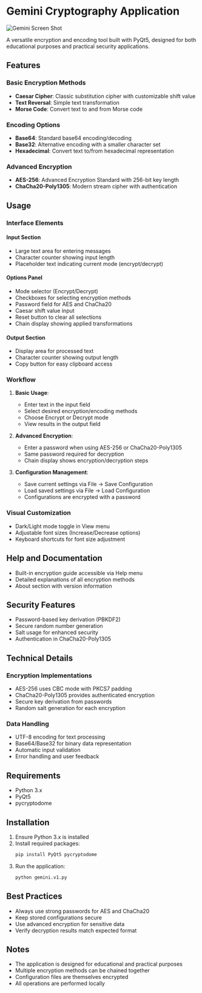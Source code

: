 # Gemini Cryptography Application
![Gemini Screen Shot](https://github.com/user-attachments/assets/62ca4c0c-56ec-4597-8c3a-77cc19ab838e)

A versatile encryption and encoding tool built with PyQt5, designed for both educational purposes and practical security applications.

## Features

### Basic Encryption Methods
- **Caesar Cipher**: Classic substitution cipher with customizable shift value
- **Text Reversal**: Simple text transformation
- **Morse Code**: Convert text to and from Morse code

### Encoding Options
- **Base64**: Standard base64 encoding/decoding
- **Base32**: Alternative encoding with a smaller character set
- **Hexadecimal**: Convert text to/from hexadecimal representation

### Advanced Encryption
- **AES-256**: Advanced Encryption Standard with 256-bit key length
- **ChaCha20-Poly1305**: Modern stream cipher with authentication

## Usage

### Interface Elements

#### Input Section
- Large text area for entering messages
- Character counter showing input length
- Placeholder text indicating current mode (encrypt/decrypt)

#### Options Panel
- Mode selector (Encrypt/Decrypt)
- Checkboxes for selecting encryption methods
- Password field for AES and ChaCha20
- Caesar shift value input
- Reset button to clear all selections
- Chain display showing applied transformations

#### Output Section
- Display area for processed text
- Character counter showing output length
- Copy button for easy clipboard access

### Workflow

1. **Basic Usage**:
   - Enter text in the input field
   - Select desired encryption/encoding methods
   - Choose Encrypt or Decrypt mode
   - View results in the output field

2. **Advanced Encryption**:
   - Enter a password when using AES-256 or ChaCha20-Poly1305
   - Same password required for decryption
   - Chain display shows encryption/decryption steps

3. **Configuration Management**:
   - Save current settings via File → Save Configuration
   - Load saved settings via File → Load Configuration
   - Configurations are encrypted with a password

### Visual Customization
- Dark/Light mode toggle in View menu
- Adjustable font sizes (Increase/Decrease options)
- Keyboard shortcuts for font size adjustment

## Help and Documentation
- Built-in encryption guide accessible via Help menu
- Detailed explanations of all encryption methods
- About section with version information

## Security Features
- Password-based key derivation (PBKDF2)
- Secure random number generation
- Salt usage for enhanced security
- Authentication in ChaCha20-Poly1305

## Technical Details

### Encryption Implementations
- AES-256 uses CBC mode with PKCS7 padding
- ChaCha20-Poly1305 provides authenticated encryption
- Secure key derivation from passwords
- Random salt generation for each encryption

### Data Handling
- UTF-8 encoding for text processing
- Base64/Base32 for binary data representation
- Automatic input validation
- Error handling and user feedback

## Requirements
- Python 3.x
- PyQt5
- pycryptodome

## Installation

1. Ensure Python 3.x is installed
2. Install required packages:
   ```bash
   pip install PyQt5 pycryptodome
   ```
3. Run the application:
   ```bash
   python gemini.v1.py
   ```

## Best Practices
- Always use strong passwords for AES and ChaCha20
- Keep stored configurations secure
- Use advanced encryption for sensitive data
- Verify decryption results match expected format

## Notes
- The application is designed for educational and practical purposes
- Multiple encryption methods can be chained together
- Configuration files are themselves encrypted
- All operations are performed locally

